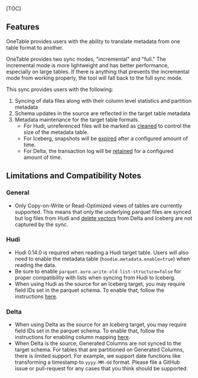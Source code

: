 [TOC]


## Features
OneTable provides users with the ability to translate metadata from one table format to another.

OneTable provides two sync modes, "incremental" and "full." The incremental mode is more lightweight and has better performance, especially on large tables. If there is anything that prevents the incremental mode from working properly, the tool will fall back to the full sync mode.

This sync provides users with the following:
1. Syncing of data files along with their column level statistics and partition metadata
2. Schema updates in the source are reflected in the target table metadata
3. Metadata maintenance for the target table formats.
    * For Hudi, unreferenced files will be marked as [cleaned](https://hudi.apache.org/docs/hoodie_cleaner/) to control the size of the metadata table.
    * For Iceberg, snapshots will be [expired](https://iceberg.apache.org/docs/latest/maintenance/#expire-snapshots) after a configured amount of time.
    * For Delta, the transaction log will be [retained](https://docs.databricks.com/en/sql/language-manual/delta-vacuum.html) for a configured amount of time.

## Limitations and Compatibility Notes
### General
- Only Copy-on-Write or Read-Optimized views of tables are currently supported. This means that only the underlying parquet files are synced but log files from Hudi and [delete vectors](https://docs.delta.io/latest/delta-deletion-vectors.html#:~:text=Deletion%20vectors%20indicate%20changes%20to,is%20run%20on%20the%20table.) from Delta and Iceberg are not captured by the sync.

### Hudi
- Hudi 0.14.0 is required when reading a Hudi target table. Users will also need to enable the metadata table (`hoodie.metadata.enable=true`) when reading the data.
- Be sure to enable `parquet.avro.write-old-list-structure=false` for proper compatibility with lists when syncing from Hudi to Iceberg.
- When using Hudi as the source for an Iceberg target, you may require field IDs set in the parquet schema. To enable that, follow the instructions [here](https://github.com/onetable-io/onetable/tree/main/hudi-support/extensions).

### Delta
- When using Delta as the source for an Iceberg target, you may require field IDs set in the parquet schema. To enable that, follow the instructions for enabling column mapping [here](https://docs.delta.io/latest/delta-column-mapping.html).
- When Delta is the source, Generated Columns are not synced to the target schema. For tables that are partitioned on Generated Columns, there is limited support. For example, we support date functions like transforming a timestamp to `yyyy-MM-dd` format. Please file a GitHub issue or pull-request for any cases that you think should be supported.

